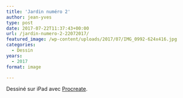 ```yaml
---
title: 'Jardin numéro 2'
author: jean-yves
type: post
date: 2017-07-22T11:37:43+00:00
url: /jardin-numero-2-22072017/
featured_image: /wp-content/uploads/2017/07/IMG_0992-624x416.jpg
categories:
  - Dessin
years:
  - 2017
format: image

---
```

Dessiné sur iPad avec [Procreate](https://procreate.com/).